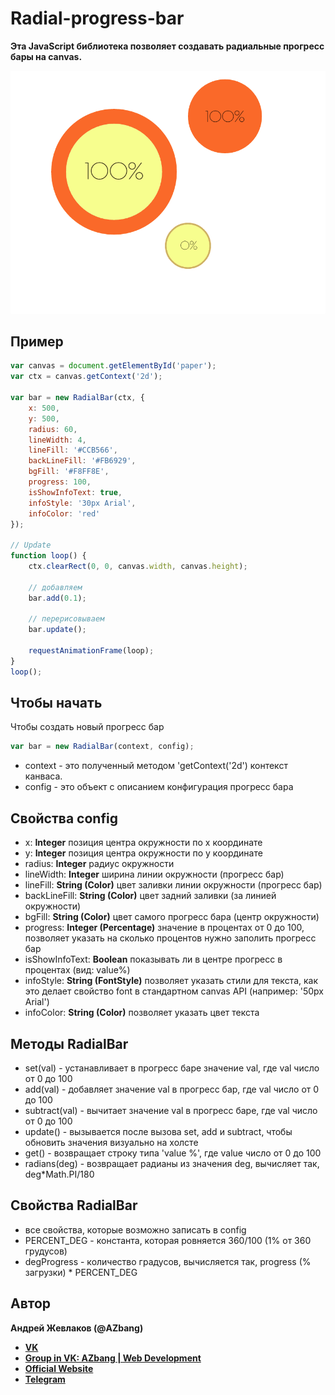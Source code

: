 # Radial-progress-bar

**Эта JavaScript библиотека позволяет создавать радиальные прогресс бары на canvas.**

![pic](./pic.gif)

## Пример

```javascript
var canvas = document.getElementById('paper');
var ctx = canvas.getContext('2d');
	
var bar = new RadialBar(ctx, {
	x: 500,
	y: 500,
	radius: 60,
	lineWidth: 4,
	lineFill: '#CCB566',
	backLineFill: '#FB6929',
	bgFill: '#F8FF8E',
	progress: 100,
	isShowInfoText: true,
	infoStyle: '30px Arial',
	infoColor: 'red'
});
    
// Update
function loop() {
	ctx.clearRect(0, 0, canvas.width, canvas.height);
	
	// добавляем      
	bar.add(0.1);
	
	// перерисовываем
	bar.update();
      
	requestAnimationFrame(loop);
}
loop();
```

## Чтобы начать 

Чтобы создать новый прогресс бар

```javascript
var bar = new RadialBar(context, config);
```

* context - это полученный методом 'getContext('2d') контекст канваса.
* config - это объект с описанием конфигурация прогресс бара

## Свойства config

* x: **Integer** позиция центра окружности по x координате
* y: **Integer** позиция центра окружности по y координате
* radius: **Integer** радиус окружности
* lineWidth: **Integer** ширина линии окружности (прогресс бар)
* lineFill: **String (Color)** цвет заливки линии окружности (прогресс бар)
* backLineFill: **String (Color)** цвет задний заливки (за линией окружности)
* bgFill: **String (Color)** цвет самого прогресс бара (центр окружности)
* progress: **Integer (Percentage)** значение в процентах от 0 до 100, позволяет указать на сколько процентов нужно заполить прогресс бар
* isShowInfoText: **Boolean** показывать ли в центре прогресс в процентах (вид: value%)
* infoStyle: **String (FontStyle)** позволяет указать стили для текста, как это делает свойство font в стандартном canvas API (например: '50px Arial')
* infoColor: **String (Color)** позволяет указать цвет текста

## Методы RadialBar

* set(val) - устанавливает в прогресс баре значение val, где val число от 0 до 100
* add(val) - добавляет значение val в прогресс бар, где val число от 0 до 100
* subtract(val) - вычитает значение val в прогресс баре, где val число от 0 до 100
* update() - вызывается после вызова set, add и subtract, чтобы обновить значения визуально на холсте 
* get() - возвращает строку типа 'value %', где value число от 0 до 100
* radians(deg) - возвращает радианы из значения deg, вычисляет так, deg*Math.PI/180

## Свойства RadialBar

* все свойства, которые возможно записать в config
* PERCENT_DEG - константа, которая ровняется 360/100 (1% от 360 грудусов)
* degProgress - количество градусов, вычисляется так, progress (% загрузки) * PERCENT_DEG

## Автор

**Андрей Жевлаков (@AZbang)**
* __[VK](https://vk.com/id216312691)__
* __[Group in VK: AZbang | Web Development](https://vk.com/azbang)__
* __[Official Website](https://azbang.github.io/)__
* __[Telegram](https://telegram.me/AZbang)__
